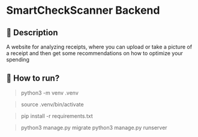 # SmartCheckScanner Backend

## 📜 Description

A website for analyzing receipts, where you can upload or take a picture of a receipt and then get some recommendations on how to optimize your spending

## 🏁 How to run?

> python3 -m venv .venv

> source .venv/bin/activate

> pip install -r requirements.txt

> python3 manage.py migrate
> python3 manage.py runserver
